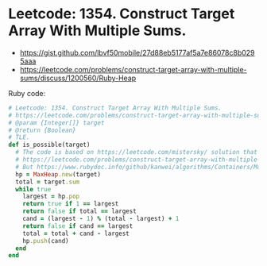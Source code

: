 # Leetcode: 1354. Construct Target Array With Multiple Sums.

- https://gist.github.com/lbvf50mobile/27d88eb5177af5a7e86078c8b0295aaa
- https://leetcode.com/problems/construct-target-array-with-multiple-sums/discuss/1200560/Ruby-Heap


Ruby code:
```Ruby
# Leetcode: 1354. Construct Target Array With Multiple Sums.
# https://leetcode.com/problems/construct-target-array-with-multiple-sums/
# @param {Integer[]} target
# @return {Boolean}
# TLE.
def is_possible(target)
  # The code is based on https://leetcode.com/mistersky/ solution that is 100% fast.
  # https://leetcode.com/problems/construct-target-array-with-multiple-sums/discuss/1200560/Ruby-Heap
  # But https://www.rubydoc.info/github/kanwei/algorithms/Containers/MaxHeap does not work fast enough.
  hp = MaxHeap.new(target)
  total = target.sum
  while true
    largest = hp.pop
    return true if 1 == largest
    return false if total == largest
    cand = (largest - 1) % (total - largest) + 1
    return false if cand == largest
    total = total + cand - largest
    hp.push(cand)
  end
end
```
